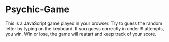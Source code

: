 # Psychic-Game

This is a JavaScript game played in your browser. Try to guess the random letter by typing on the keyboard. If you guess correctly in under 9 attempts, you win. Win or lose, the game will restart and keep track of your score.
